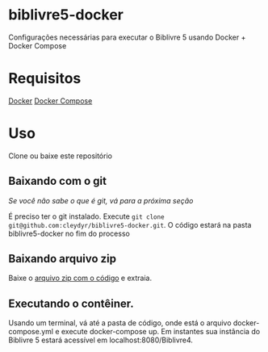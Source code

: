 # biblivre5-docker
Configurações necessárias para executar o Biblivre 5 usando Docker + Docker Compose

# Requisitos
[Docker](https://www.docker.com/get-docker)
[Docker Compose](https://docs.docker.com/compose/install)

# Uso
Clone ou baixe este repositório

## Baixando com o git
*Se você não sabe o que é git, vá para a próxima seção*

É preciso ter o git instalado.
Execute `git clone git@github.com:cleydyr/biblivre5-docker.git`. O código estará na pasta biblivre5-docker no fim do processo

## Baixando arquivo zip
Baixe o [arquivo zip com o código](https://github.com/cleydyr/biblivre5-docker/archive/master.zip) e extraia.

## Executando o contêiner.
Usando um terminal, vá até a pasta de código, onde está o arquivo docker-compose.yml e execute docker-compose up. Em instantes sua instância do Biblivre 5 estará acessível em localhost:8080/Biblivre4.
